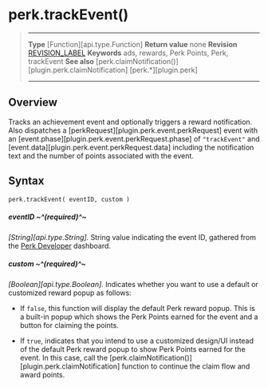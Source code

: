 # perk.trackEvent()

> --------------------- ------------------------------------------------------------------------------------------
> __Type__              [Function][api.type.Function]
> __Return value__      none
> __Revision__          [REVISION_LABEL](REVISION_URL)
> __Keywords__          ads, rewards, Perk Points, Perk, trackEvent
> __See also__          [perk.claimNotification()][plugin.perk.claimNotification]
>						[perk.*][plugin.perk]
> --------------------- ------------------------------------------------------------------------------------------


## Overview

Tracks an achievement event and optionally triggers a reward notification. Also dispatches a [perkRequest][plugin.perk.event.perkRequest] event with an [event.phase][plugin.perk.event.perkRequest.phase] of `"trackEvent"` and [event.data][plugin.perk.event.perkRequest.data] including the notification text and the number of points associated with the event.


## Syntax

	perk.trackEvent( eventID, custom )

##### eventID ~^(required)^~
_[String][api.type.String]._ String value indicating the event&nbsp;ID, gathered from the [Perk Developer](http://developers.perk.com) dashboard.

##### custom ~^(required)^~
_[Boolean][api.type.Boolean]._ Indicates whether you want to use a default or customized reward popup as follows:

* If `false`, this function will display the default Perk reward popup. This is a <nobr>built-in</nobr> popup which shows the Perk&nbsp;Points earned for the event and a button for claiming the points.

* If `true`, indicates that you intend to use a customized design/UI instead of the default Perk reward popup to show Perk&nbsp;Points earned for the event. In this case, call the [perk.claimNotification()][plugin.perk.claimNotification] function to continue the claim flow and award points.
